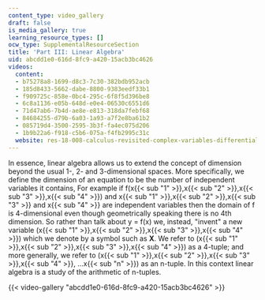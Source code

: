```yaml
---
content_type: video_gallery
draft: false
is_media_gallery: true
learning_resource_types: []
ocw_type: SupplementalResourceSection
title: 'Part III: Linear Algebra'
uid: abcdd1e0-616d-8fc9-a420-15acb3bc4626
videos:
  content:
  - b75278a8-1699-d8c3-7c30-382bdb952acb
  - 185d8433-5662-dabe-8800-9383eedf33b1
  - f909725c-858e-0bc4-295c-6f8f5d396be8
  - 6c8a1136-e05b-648d-e0e4-06530c6551d6
  - 71d47ab6-7b4d-ae8e-e813-318da7febf68
  - 84684255-d79b-6a03-1a93-a7f2e8ba61b2
  - 085719d4-3500-2595-3b3f-fa4ec075d206
  - 1b9b22a6-f918-c5b6-075a-f4fb2995c31c
  website: res-18-008-calculus-revisited-complex-variables-differential-equations-and-linear-algebra-fall-2011
---
```

In essence, linear algebra allows us to extend the concept of dimension beyond the usual 1-, 2- and 3-dimensional spaces. More specifically, we define the dimension of an equation to be the number of independent variables it contains, For example if f(x{{< sub "1" >}},x{{< sub "2" >}},x{{< sub "3" >}},x{{< sub "4" >}}) and x{{< sub "1" >}},x{{< sub "2" >}},x{{< sub "3" >}} and x{{< sub "4" >}} are independent variables then the domain of f is 4-dimensional even though geometrically speaking there is no 4th dimension. So rather than talk about y = f(x) we, instead, "invent" a new variable (x{{< sub "1" >}},x{{< sub "2" >}},x{{< sub "3" >}},x{{< sub "4" >}}) which we denote by a symbol such as **X**. We refer to (x{{< sub "1" >}},x{{< sub "2" >}},x{{< sub "3" >}},x{{< sub "4" >}}) as a 4-tuple; and more generally, we refer to (x{{< sub "1" >}},x{{< sub "2" >}},x{{< sub "3" >}},x{{< sub "4" >}}, …x{{< sub "n" >}}) as an n-tuple. In this context linear algebra is a study of the arithmetic of n-tuples.

{{< video-gallery "abcdd1e0-616d-8fc9-a420-15acb3bc4626" >}}